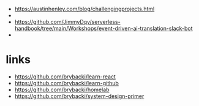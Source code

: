 
- https://austinhenley.com/blog/challengingprojects.html
- 
- https://github.com/JimmyDqv/serverless-handbook/tree/main/Workshops/event-driven-ai-translation-slack-bot
- 

# links
- https://github.com/brybacki/learn-react
- https://github.com/brybacki/learn-github
- https://github.com/brybacki/homelab
- https://github.com/brybacki/system-design-primer